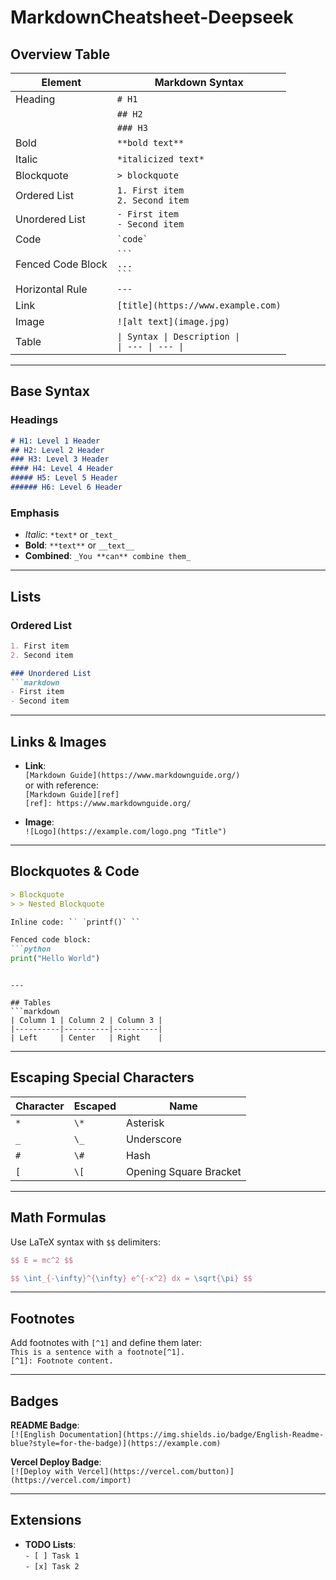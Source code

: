 # MarkdownCheatsheet-Deepseek

## Overview Table

| Element            | Markdown Syntax                              |
|--------------------|----------------------------------------------|
| Heading            | `# H1`                                       |
|                    | `## H2`                                      |
|                    | `### H3`                                     |
| Bold               | `**bold text**`                              |
| Italic             | `*italicized text*`                          |
| Blockquote         | `> blockquote`                               |
| Ordered List       | `1. First item`<br>`2. Second item`          |
| Unordered List     | `- First item`<br>`- Second item`            |
| Code               | `` `code` ``                                 |
| Fenced Code Block  | ` ``` `<br>`...`<br>` ``` `                 |
| Horizontal Rule    | `---`                                        |
| Link               | `[title](https://www.example.com)`           |
| Image              | `![alt text](image.jpg)`                     |
| Table              | `\| Syntax \| Description \|`<br>`\| --- \| --- \|` |

---

## Base Syntax

### Headings
```markdown
# H1: Level 1 Header
## H2: Level 2 Header
### H3: Level 3 Header
#### H4: Level 4 Header
##### H5: Level 5 Header
###### H6: Level 6 Header
```

### Emphasis
- *Italic*: `*text*` or `_text_`
- **Bold**: `**text**` or `__text__`
- **Combined**: `_You **can** combine them_`

---

## Lists

### Ordered List
```markdown
1. First item
2. Second item

### Unordered List
```markdown
- First item
- Second item
```

---

## Links & Images
- **Link**:  
  `[Markdown Guide](https://www.markdownguide.org/)`  
  or with reference:  
  `[Markdown Guide][ref]`  
  `[ref]: https://www.markdownguide.org/`

- **Image**:  
  `![Logo](https://example.com/logo.png "Title")`

---

## Blockquotes & Code
```markdown
> Blockquote  
> > Nested Blockquote

Inline code: `` `printf()` ``

Fenced code block:
```python
print("Hello World")
```
```

---

## Tables
```markdown
| Column 1 | Column 2 | Column 3 |
|----------|----------|----------|
| Left     | Center   | Right    |
```

---

## Escaping Special Characters
| Character | Escaped | Name                   |
| --------- | ------- | ---------------------- |
| `*`       | `\*`    | Asterisk               |
| `_`       | `\_`    | Underscore             |
| `#`       | `\#`    | Hash                   |
| `[`       | `\[`    | Opening Square Bracket |

---

## Math Formulas
Use LaTeX syntax with `$$` delimiters:
```latex
$$ E = mc^2 $$

$$ \int_{-\infty}^{\infty} e^{-x^2} dx = \sqrt{\pi} $$
```

---

## Footnotes
Add footnotes with `[^1]` and define them later:  
`This is a sentence with a footnote[^1].`  
`[^1]: Footnote content.`

---

## Badges
**README Badge**:  
`[![English Documentation](https://img.shields.io/badge/English-Readme-blue?style=for-the-badge)](https://example.com)`

**Vercel Deploy Badge**:  
`[![Deploy with Vercel](https://vercel.com/button)](https://vercel.com/import)`

---

## Extensions
- **TODO Lists**:  
  `- [ ] Task 1`  
  `- [x] Task 2`

```